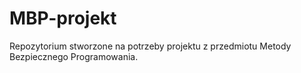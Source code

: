 # MBP-projekt
Repozytorium stworzone na potrzeby projektu z przedmiotu Metody Bezpiecznego Programowania.
